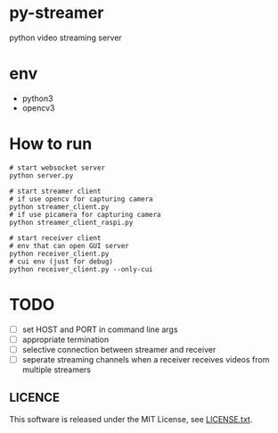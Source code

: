 # py-streamer
python video streaming server

# env

- python3
- opencv3

# How to run

```
# start websocket server
python server.py

# start streamer client
# if use opencv for capturing camera
python streamer_client.py
# if use picamera for capturing camera
python streamer_client_raspi.py

# start receiver client
# env that can open GUI server
python receiver_client.py
# cui env (just for debug)
python receiver_client.py --only-cui
```

# TODO
- [ ] set HOST and PORT in command line args
- [ ] appropriate termination
- [ ] selective connection between streamer and receiver
- [ ] seperate streaming channels when a receiver receives videos from multiple streamers

## LICENCE

This software is released under the MIT License, see [LICENSE.txt](https://github.com/reouno/py-streamer/blob/master/LICENSE.txt).
